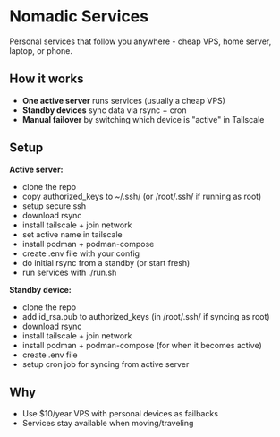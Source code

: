 # Nomadic Services

Personal services that follow you anywhere - cheap VPS, home server, laptop, or phone.

## How it works

- **One active server** runs services (usually a cheap VPS)
- **Standby devices** sync data via rsync + cron
- **Manual failover** by switching which device is "active" in Tailscale

## Setup

**Active server:**

- clone the repo
- copy authorized_keys to ~/.ssh/ (or /root/.ssh/ if running as root)
- setup secure ssh
- download rsync
- install tailscale + join network
- set active name in tailscale
- install podman + podman-compose
- create .env file with your config
- do initial rsync from a standby (or start fresh)
- run services with ./run.sh

**Standby device:**

- clone the repo
- add id_rsa.pub to authorized_keys (in /root/.ssh/ if syncing as root)
- download rsync
- install tailscale + join network
- install podman + podman-compose (for when it becomes active)
- create .env file
- setup cron job for syncing from active server

## Why

- Use $10/year VPS with personal devices as failbacks
- Services stay available when moving/traveling

